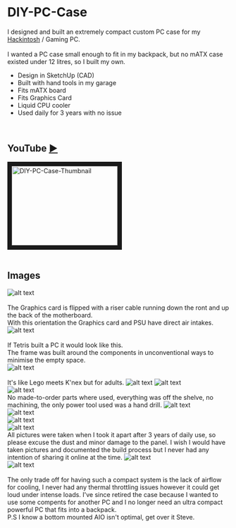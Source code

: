 # DIY-PC-Case

I designed and built an extremely compact custom PC case for my [Hackintosh](https://www.github.com/oxonomi/Hackintosh) / Gaming PC.  
<br>
I wanted a PC case small enough to fit in my backpack, but no mATX case existed under 12 litres, so I built my own. 
- Design in SketchUp (CAD)
- Built with hand tools in my garage
- Fits mATX board
- Fits Graphics Card
- Liquid CPU cooler
- Used daily for 3 years with no issue
<br>


## YouTube [&#9658;](http://www.youtube.com/watch?feature=player_embedded&v=nkhAjDLhwjE)  
<a href="http://www.youtube.com/watch?feature=player_embedded&v=nkhAjDLhwjE" target="_blank" style="position: relative; display: inline-block;">
    <img src="http://img.youtube.com/vi/nkhAjDLhwjE/0.jpg" alt="DIY-PC-Case-Thumbnail" width="240" height="180" border="10" />
</a>  
<br>
<br>


## Images  

![alt text](https://github.com/oxonomi/DIY-PC-Case/blob/main/images/1-Outer_Front-CAD.PNG)  
<br>
The Graphics card is flipped with a riser cable running down the ront and up the back of the motherboard.  
With this orientation the Graphics card and PSU have direct air intakes.
![alt text](https://github.com/oxonomi/DIY-PC-Case/blob/main/images/2-Outer_Rear-CAD.PNG)  
<br>
If Tetris built a PC it would look like this.  
The frame was built around the components in unconventional ways to minimise the empty space.  
![alt text](https://github.com/oxonomi/DIY-PC-Case/blob/main/images/3-Components_Front-CAD.PNG)  
<br>
It's like Lego meets K'nex but for adults. 
![alt text](https://github.com/oxonomi/DIY-PC-Case/blob/main/images/4-Components_Rear-CAD.PNG)
![alt text](https://github.com/oxonomi/DIY-PC-Case/blob/main/images/5-Frame_Front-CAD.PNG)  
![alt text](https://github.com/oxonomi/DIY-PC-Case/blob/main/images/6-Frame_Rear-CAD.PNG)  
No made-to-order parts where used, everything was off the shelve, no machining, the only power tool used was a hand drill.
![alt text](https://github.com/oxonomi/DIY-PC-Case/blob/main/images/7-Frame_Front.jpg)  
![alt text](https://github.com/oxonomi/DIY-PC-Case/blob/main/images/8-Frame_Rear.jpg)  
![alt text](https://github.com/oxonomi/DIY-PC-Case/blob/main/images/9-Components_Front.png)  
![alt text](https://github.com/oxonomi/DIY-PC-Case/blob/main/images/10-Components_Rear.png)  
All pictures were taken when I took it apart after 3 years of daily use, so please excuse the dust and minor damage to the panel. I wish I would have taken pictures and documented the build process but I never had any intention of sharing it online at the time.
![alt text](https://github.com/oxonomi/DIY-PC-Case/blob/main/images/11-Finished_Rear.jpg)  
![alt text](https://github.com/oxonomi/DIY-PC-Case/blob/main/images/12-Finished.jpg)  
<br>
The only trade off for having such a compact system is the lack of airflow for cooling, I never had any thermal throttling issues however it could get loud under intense loads. I've since retired the case because I wanted to use some compents for another PC and I no longer need an ultra compact powerful PC that fits into a backpack. 
<br>
P.S I know a bottom mounted AIO isn't optimal, get over it Steve.
